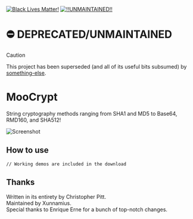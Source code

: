 <!-- badges-start -->

[![Black Lives Matter!][badge-blm]][link-blm]
[![!!UNMAINTAINED!!][badge-unmaintained]][link-unmaintained]

<!-- badges-end -->

# ⛔️ DEPRECATED/UNMAINTAINED

> [!CAUTION]
>
> This project has been superseded (and all of its useful bits subsumed) by
> [something-else](https://github.com/something/else).

MooCrypt
==========
String cryptography methods ranging from SHA1 and MD5 to Base64, RMD160, and SHA512!

![Screenshot](http://i.imgur.com/sA6ZH.png)

How to use
----------
	// Working demos are included in the download

Thanks
------
Written in its entirety by Christopher Pitt.<br />
Maintained by Xunnamius.<br />
Special thanks to Enrique Erne for a bunch of top-notch changes.

[badge-blm]: https://xunn.at/badge-blm 'Join the movement!'
[link-blm]: https://xunn.at/donate-blm
[badge-unmaintained]:
  https://xunn.at/badge-unmaintained
  'Unfortunately, this project is unmaintained (forks welcome!)'
[link-unmaintained]: https://xunn.at/link-unmaintained
